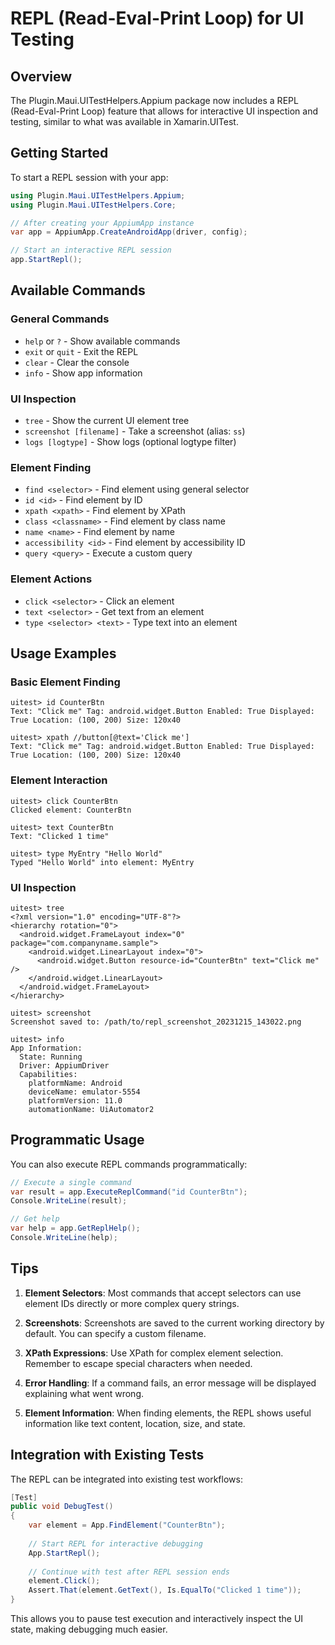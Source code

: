 # REPL (Read-Eval-Print Loop) for UI Testing

## Overview

The Plugin.Maui.UITestHelpers.Appium package now includes a REPL (Read-Eval-Print Loop) feature that allows for interactive UI inspection and testing, similar to what was available in Xamarin.UITest.

## Getting Started

To start a REPL session with your app:

```csharp
using Plugin.Maui.UITestHelpers.Appium;
using Plugin.Maui.UITestHelpers.Core;

// After creating your AppiumApp instance
var app = AppiumApp.CreateAndroidApp(driver, config);

// Start an interactive REPL session
app.StartRepl();
```

## Available Commands

### General Commands
- `help` or `?` - Show available commands
- `exit` or `quit` - Exit the REPL
- `clear` - Clear the console
- `info` - Show app information

### UI Inspection
- `tree` - Show the current UI element tree
- `screenshot [filename]` - Take a screenshot (alias: `ss`)
- `logs [logtype]` - Show logs (optional logtype filter)

### Element Finding
- `find <selector>` - Find element using general selector
- `id <id>` - Find element by ID
- `xpath <xpath>` - Find element by XPath
- `class <classname>` - Find element by class name
- `name <name>` - Find element by name
- `accessibility <id>` - Find element by accessibility ID
- `query <query>` - Execute a custom query

### Element Actions
- `click <selector>` - Click an element
- `text <selector>` - Get text from an element
- `type <selector> <text>` - Type text into an element

## Usage Examples

### Basic Element Finding
```
uitest> id CounterBtn
Text: "Click me" Tag: android.widget.Button Enabled: True Displayed: True Location: (100, 200) Size: 120x40

uitest> xpath //button[@text='Click me']
Text: "Click me" Tag: android.widget.Button Enabled: True Displayed: True Location: (100, 200) Size: 120x40
```

### Element Interaction
```
uitest> click CounterBtn
Clicked element: CounterBtn

uitest> text CounterBtn
Text: "Clicked 1 time"

uitest> type MyEntry "Hello World"
Typed "Hello World" into element: MyEntry
```

### UI Inspection
```
uitest> tree
<?xml version="1.0" encoding="UTF-8"?>
<hierarchy rotation="0">
  <android.widget.FrameLayout index="0" package="com.companyname.sample">
    <android.widget.LinearLayout index="0">
      <android.widget.Button resource-id="CounterBtn" text="Click me" />
    </android.widget.LinearLayout>
  </android.widget.FrameLayout>
</hierarchy>

uitest> screenshot
Screenshot saved to: /path/to/repl_screenshot_20231215_143022.png

uitest> info
App Information:
  State: Running
  Driver: AppiumDriver
  Capabilities:
    platformName: Android
    deviceName: emulator-5554
    platformVersion: 11.0
    automationName: UiAutomator2
```

## Programmatic Usage

You can also execute REPL commands programmatically:

```csharp
// Execute a single command
var result = app.ExecuteReplCommand("id CounterBtn");
Console.WriteLine(result);

// Get help
var help = app.GetReplHelp();
Console.WriteLine(help);
```

## Tips

1. **Element Selectors**: Most commands that accept selectors can use element IDs directly or more complex query strings.

2. **Screenshots**: Screenshots are saved to the current working directory by default. You can specify a custom filename.

3. **XPath Expressions**: Use XPath for complex element selection. Remember to escape special characters when needed.

4. **Error Handling**: If a command fails, an error message will be displayed explaining what went wrong.

5. **Element Information**: When finding elements, the REPL shows useful information like text content, location, size, and state.

## Integration with Existing Tests

The REPL can be integrated into existing test workflows:

```csharp
[Test]
public void DebugTest()
{
    var element = App.FindElement("CounterBtn");
    
    // Start REPL for interactive debugging
    App.StartRepl();
    
    // Continue with test after REPL session ends
    element.Click();
    Assert.That(element.GetText(), Is.EqualTo("Clicked 1 time"));
}
```

This allows you to pause test execution and interactively inspect the UI state, making debugging much easier.